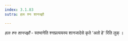 ```yaml
---
index: 3.1.83
sutra: हलः श्नः शानज्झौ

---
```

_हलः श्नः शानज्झौ_ - स्तभानेति श्नाप्रत्ययस्य शानजादेसे कृते 'अतो हे' रिति लुक् । 